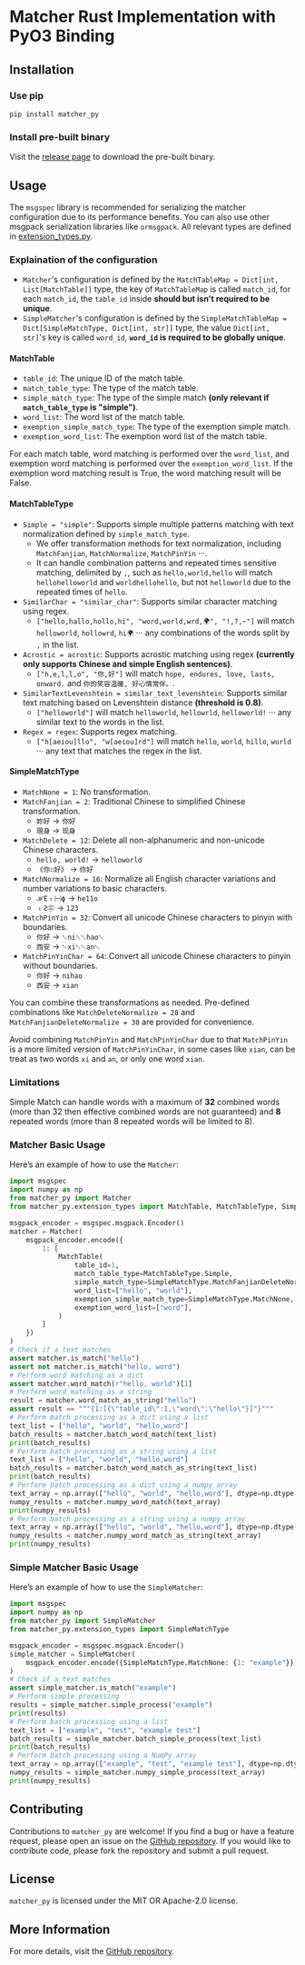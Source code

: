 # Matcher Rust Implementation with PyO3 Binding

## Installation

### Use pip

```shell
pip install matcher_py
```

### Install pre-built binary
Visit the [release page](https://github.com/Lips7/Matcher/releases) to download the pre-built binary.

## Usage

The `msgspec` library is recommended for serializing the matcher configuration due to its performance benefits. You can also use other msgpack serialization libraries like `ormsgpack`. All relevant types are defined in [extension_types.py](./matcher_py/extension_types.py).

### Explaination of the configuration

* `Matcher`'s configuration is defined by the `MatchTableMap = Dict[int, List[MatchTable]]` type, the key of `MatchTableMap` is called `match_id`, for each `match_id`, the `table_id` inside **should but isn't required to be unique**.
* `SimpleMatcher`'s configuration is defined by the `SimpleMatchTableMap = Dict[SimpleMatchType, Dict[int, str]]` type, the value `Dict[int, str]`'s key is called `word_id`, **`word_id` is required to be globally unique**.

#### MatchTable
* `table_id`: The unique ID of the match table.
* `match_table_type`: The type of the match table.
* `simple_match_type`: The type of the simple match **(only relevant if `match_table_type` is "simple")**.
* `word_list`: The word list of the match table.
* `exemption_simple_match_type`: The type of the exemption simple match.
* `exemption_word_list`: The exemption word list of the match table.

For each match table, word matching is performed over the `word_list`, and exemption word matching is performed over the `exemption_word_list`. If the exemption word matching result is True, the word matching result will be False.

#### MatchTableType
* `Simple = "simple"`: Supports simple multiple patterns matching with text normalization defined by `simple_match_type`.
  * We offer transformation methods for text normalization, including `MatchFanjian`, `MatchNormalize`, `MatchPinYin` ···.
  * It can handle combination patterns and repeated times sensitive matching, delimited by `,`, such as `hello,world,hello` will match `hellohelloworld` and `worldhellohello`, but not `helloworld` due to the repeated times of `hello`.
* `SimilarChar = "similar_char"`: Supports similar character matching using regex.
  * `["hello,hallo,hollo,hi", "word,world,wrd,🌍", "!,?,~"]` will match `helloworld`, `hollowrd`, `hi🌍` ··· any combinations of the words split by `,` in the list.
* `Acrostic = acrostic`: Supports acrostic matching using regex **(currently only supports Chinese and simple English sentences)**.
  * `["h,e,l,l,o", "你,好"]` will match `hope, endures, love, lasts, onward.` and `你的笑容温暖, 好心情常伴。`.
* `SimilarTextLevenshtein = similar_text_levenshtein`: Supports similar text matching based on Levenshtein distance **(threshold is 0.8)**.
  * `["helloworld"]` will match `helloworld`, `hellowrld`, `helloworld!` ··· any similar text to the words in the list.
* `Regex = regex`: Supports regex matching.
  * `["h[aeiou]llo", "w[aeiou]rd"]` will match `hello`, `world`, `hillo`, `wurld` ··· any text that matches the regex in the list.

#### SimpleMatchType
* `MatchNone = 1`: No transformation.
* `MatchFanjian = 2`: Traditional Chinese to simplified Chinese transformation.
  * `妳好` -> `你好`
  * `現⾝` -> `现身`
* `MatchDelete = 12`: Delete all non-alphanumeric and non-unicode Chinese characters.
  * `hello, world!` -> `helloworld`
  * `《你∷好》` -> `你好`
* `MatchNormalize = 16`: Normalize all English character variations and number variations to basic characters.
  * `ℋЀ⒈㈠ϕ` -> `he11o`
  * `⒈Ƨ㊂` -> `123`
* `MatchPinYin = 32`: Convert all unicode Chinese characters to pinyin with boundaries.
  * `你好` -> `␀ni␀␀hao␀`
  * `西安` -> `␀xi␀␀an␀`
* `MatchPinYinChar = 64`: Convert all unicode Chinese characters to pinyin without boundaries.
  * `你好` -> `nihao`
  * `西安` -> `xian`

You can combine these transformations as needed. Pre-defined combinations like `MatchDeleteNormalize = 28` and `MatchFanjianDeleteNormalize = 30` are provided for convenience.

Avoid combining `MatchPinYin` and `MatchPinYinChar` due to that `MatchPinYin` is a more limited version of `MatchPinYinChar`, in some cases like `xian`, can be treat as two words `xi` and `an`, or only one word `xian`.

### Limitations
Simple Match can handle words with a maximum of **32** combined words (more than 32 then effective combined words are not guaranteed) and **8** repeated words (more than 8 repeated words will be limited to 8).

### Matcher Basic Usage

Here’s an example of how to use the `Matcher`:

```python
import msgspec
import numpy as np
from matcher_py import Matcher
from matcher_py.extension_types import MatchTable, MatchTableType, SimpleMatchType

msgpack_encoder = msgspec.msgpack.Encoder()
matcher = Matcher(
    msgpack_encoder.encode({
        1: [
            MatchTable(
                table_id=1,
                match_table_type=MatchTableType.Simple,
                simple_match_type=SimpleMatchType.MatchFanjianDeleteNormalize,
                word_list=["hello", "world"],
                exemption_simple_match_type=SimpleMatchType.MatchNone,
                exemption_word_list=["word"],
            )
        ]
    })
)
# Check if a text matches
assert matcher.is_match("hello")
assert not matcher.is_match("hello, word")
# Perform word matching as a dict
assert matcher.word_match(r"hello, world")[1]
# Perform word matching as a string
result = matcher.word_match_as_string("hello")
assert result == """{1:[{\"table_id\":1,\"word\":\"hello\"}]"}"""
# Perform batch processing as a dict using a list
text_list = ["hello", "world", "hello,word"]
batch_results = matcher.batch_word_match(text_list)
print(batch_results)
# Perform batch processing as a string using a list
text_list = ["hello", "world", "hello,word"]
batch_results = matcher.batch_word_match_as_string(text_list)
print(batch_results)
# Perform batch processing as a dict using a numpy array
text_array = np.array(["hello", "world", "hello,word"], dtype=np.dtype("object"))
numpy_results = matcher.numpy_word_match(text_array)
print(numpy_results)
# Perform batch processing as a string using a numpy array
text_array = np.array(["hello", "world", "hello,word"], dtype=np.dtype("object"))
numpy_results = matcher.numpy_word_match_as_string(text_array)
print(numpy_results)
```

### Simple Matcher Basic Usage

Here’s an example of how to use the `SimpleMatcher`:

```python
import msgspec
import numpy as np
from matcher_py import SimpleMatcher
from matcher_py.extension_types import SimpleMatchType

msgpack_encoder = msgspec.msgpack.Encoder()
simple_matcher = SimpleMatcher(
    msgpack_encoder.encode({SimpleMatchType.MatchNone: {1: "example"}})
)
# Check if a text matches
assert simple_matcher.is_match("example")
# Perform simple processing
results = simple_matcher.simple_process("example")
print(results)
# Perform batch processing using a list
text_list = ["example", "test", "example test"]
batch_results = simple_matcher.batch_simple_process(text_list)
print(batch_results)
# Perform batch processing using a NumPy array
text_array = np.array(["example", "test", "example test"], dtype=np.dtype("object"))
numpy_results = simple_matcher.numpy_simple_process(text_array)
print(numpy_results)
```

## Contributing

Contributions to `matcher_py` are welcome! If you find a bug or have a feature request, please open an issue on the [GitHub repository](https://github.com/Lips7/Matcher). If you would like to contribute code, please fork the repository and submit a pull request.

## License

`matcher_py` is licensed under the MIT OR Apache-2.0 license.

## More Information

For more details, visit the [GitHub repository](https://github.com/Lips7/Matcher).